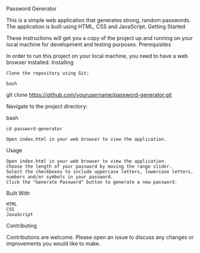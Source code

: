 Password Generator

This is a simple web application that generates strong, random passwords. The application is built using HTML, CSS and JavaScript.
Getting Started

These instructions will get you a copy of the project up and running on your local machine for development and testing purposes.
Prerequisites

In order to run this project on your local machine, you need to have a web browser installed.
Installing

    Clone the repository using Git:

    bash

git clone https://github.com/yourusername/password-generator.git

Navigate to the project directory:

bash

    cd password-generator

    Open index.html in your web browser to view the application.

Usage

    Open index.html in your web browser to view the application.
    Choose the length of your password by moving the range slider.
    Select the checkboxes to include uppercase letters, lowercase letters, numbers and/or symbols in your password.
    Click the "Generate Password" button to generate a new password.

Built With

    HTML
    CSS
    JavaScript

Contributing

Contributions are welcome. Please open an issue to discuss any changes or improvements you would like to make.
